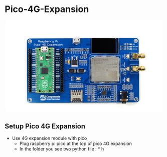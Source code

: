 # Pico-4G-Expansion

<img src = "https://github.com/sbcshop/Pico-4G-Expansion/blob/main/img.png" />

## Setup Pico 4G Expansion
  * Use 4G expansion module with pico 
    * Plug raspberry pi pico at the top of pico 4G expansion
    * In the folder you see two python file :
          * h
    
    
  
